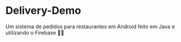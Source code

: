 # Delivery-Demo
Um sistema de pedidos para restaurantes em Android feito em Java e utilizando o Firebase 🚀🚀
